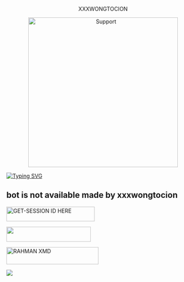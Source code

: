 
<p align="center">                                                  XXXWONGTOCION 
  

</p>
<p align="center"> 
  <a href="https://whatsapp.com/channel/0029VavShWD1iUxb6kjV6K2T">
    <img alt=Support height="390" src="https://files.catbox.moe/aktbgo.jpg"> 
    </p>


<a href="https://git.io/typing-svg"><img src="https://readme-typing-svg.demolab.com?font=Black+Ops+One&size=50&pause=1000&color=1BAFBAFF&center=true&width=910&height=100&lines=WELCOME MY+BOT+XXXWONGTOCION+CREATED+BY+xxxwongtocion;RELEASED+26.3.2025" alt="Typing SVG" /></a>




## bot is not available made by xxxwongtocion 
  
  <a href="https://rahmani-md-7xqe.onrender.com/pair"><img title="GET-SESSION ID HERE" src="https://img.shields.io/badge/GET-SESSION ID HERE-h?color=green&style=for-the-badge&logo=nike" width="230" height="38.45"/></a></p>
  



<a align="center"><a href="https://dashboard.heroku.com/new?template=https://github.com/Qartde/RAHMANI-XMD/tree/main"> <img src="https://img.shields.io/badge/DEPLOY%20NOW-blue?style=for-the-badge&logo=heroku" width="220" height="38.45"/></a></p>



   <a href="255693629079"><img title="RAHMAN XMD" src="https://img.shields.io/badge/CONTACT-RAHMANI-h?color=black&style=for-the-badge&logo=audi" width="240" height="45.45"/></a></p>

<a><img src='https://i.imgur.com/LyHic3i.gif'/></a>


